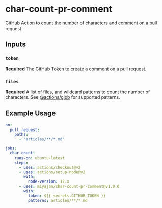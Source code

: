 # char-count-pr-comment

GitHub Action to count the number of characters and comment on a pull request

## Inputs

### `token`

**Required** The GitHub Token to create a comment on a pull request.

### `files`

**Required** A list of files, and wildcard patterns to count the number of characters. See [@actions/glob](https://github.com/actions/toolkit/tree/master/packages/glob) for supported patterns.

## Example Usage

```yaml
on:
  pull_request:
    paths:
      - "articles/**/*.md"

jobs:
  char-count:
    runs-on: ubuntu-latest
    steps:
      - uses: actions/checkout@v2
      - uses: actions/setup-node@v2
        with:
          node-version: 12.x
      - uses: miyajan/char-count-pr-comment@v1.0.0
        with:
          token: ${{ secrets.GITHUB_TOKEN }}
          patterns: articles/**/*.md
```
